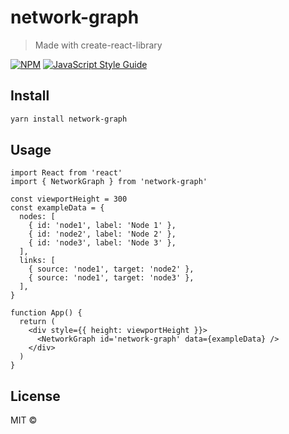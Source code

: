 # network-graph

> Made with create-react-library

[![NPM](https://img.shields.io/npm/v/network-graph.svg)](https://www.npmjs.com/package/network-graph) [![JavaScript Style Guide](https://img.shields.io/badge/code_style-standard-brightgreen.svg)](https://standardjs.com)

## Install

```bash
yarn install network-graph
```

## Usage

```tsx
import React from 'react'
import { NetworkGraph } from 'network-graph'

const viewportHeight = 300
const exampleData = {
  nodes: [
    { id: 'node1', label: 'Node 1' },
    { id: 'node2', label: 'Node 2' },
    { id: 'node3', label: 'Node 3' },
  ],
  links: [
    { source: 'node1', target: 'node2' },
    { source: 'node1', target: 'node3' },
  ],
}

function App() {
  return (
    <div style={{ height: viewportHeight }}>
      <NetworkGraph id='network-graph' data={exampleData} />
    </div>
  )
}
```

## License

MIT © [](https://github.com/)
